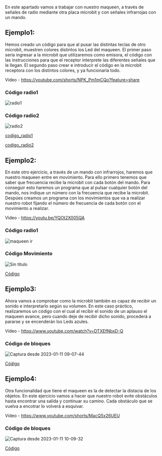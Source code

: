 En este apartado vamos a trabajar con nuestro maqueen, a través de señales de radio mediante otra placa microbit y con señales infrarrojas con un mando.

## Ejemplo1:

Hemos creado un código para que al pusar las distintas teclas de otro microbit, muestren colores distintos los Led del maqueen.
El primer paso sería ingresar a la microbit que utilizaremos como emisora, el código con las instrucciones para que el receptor interprete las diferentes señales que le llegan. El segundo paso crear e introducir el código en la microbit receptora con los distintos colores, y ya funcionaría todo.

Video - https://youtube.com/shorts/NPK_Pm1mCQo?feature=share

### Código radio1
![radio1](https://user-images.githubusercontent.com/114906855/211269415-3d73167e-de1e-447f-b322-ba78d2bbd62c.png)
### Código radio2
![radio2](https://user-images.githubusercontent.com/114906855/211269424-23d10766-c2b6-40cf-a906-1804c8167dea.png)

[codigo_radio1](microbit-Radio1.hex)

[codigo_radio2](microbit-Radio2(1).hex)

## Ejemplo2:

En este otro ejercicio, a través de un mando con infrarrojos, haremos que nuestro maqueen entre en movimiento. Para ello primero tenemos que saber que frecuencia recibe la microbit con cada botón del mando. Para conseguir esto haremos un programa que al pulsar cualquier botón del mando, nos indique un número con la frecuencia que recibe la microbit. Despúes creamos un programa con los movimientos que va a realizar nuestro robot fijando el número de frecuencia de cada botón con el movimiento a realizar.

Video - https://youtu.be/YQOt2X005QA

### Código radio1

![maqueen ir](https://user-images.githubusercontent.com/114906855/211272854-ea0b979f-6897-43c6-9b4b-7f03afdd8294.png)

### Código Movimiento

![Sin título](https://user-images.githubusercontent.com/114906778/211274083-74495cde-28c4-4d43-9a5c-e4849a8c8b49.png)

[Código](codigo2.hex)

## Ejemplo3: 
Ahora vamos a comprobar como la microbit también es capaz de recibir un sonido e interpretarlo según su volumen. En este caso práctico, realizaremos un código con el cual al recibir el sonido de un aplauso el maqueen avance, pero cuando deje de recibir dicho sonido, procederá a pararse y se encenderán los Leds azules.

Vídeo - https://www.youtube.com/watch?v=DTXEfNbxD-Q

### Código de bloques
![Captura desde 2023-01-11 09-07-44](https://user-images.githubusercontent.com/114906855/211753295-8c239138-ac78-4313-8d30-357a6f39bd1b.png)

[Código](sonido.hex)

## Ejemplo4:
Otra funcionalidad que tiene el maqueen es la de detectar la distacia de los objetos. En este ejercicio vamos a hacer que nuestro robot evite obstáculos hasta encontrar una salida y continuar su camino. Cada obstáculo que se vuelva a encotrar lo volverá a esquivar.

Vídeo - https://www.youtube.com/shorts/MacQ5x26UEU

### Código de bloques
![Captura desde 2023-01-11 10-09-32](https://user-images.githubusercontent.com/114906855/211765637-8e93f4a4-f626-4bce-8159-0639d28d1ba2.png)

[Código](distancia.hex)

